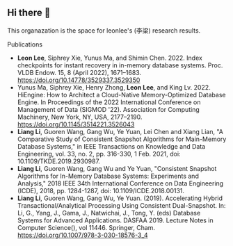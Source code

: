 ## Hi there 👋

<!--

**Here are some ideas to get you started:**

🙋‍♀️ A short introduction - what is your organization all about?
🌈 Contribution guidelines - how can the community get involved?
👩‍💻 Useful resources - where can the community find your docs? Is there anything else the community should know?
🍿 Fun facts - what does your team eat for breakfast?
🧙 Remember, you can do mighty things with the power of [Markdown](https://docs.github.com/github/writing-on-github/getting-started-with-writing-and-formatting-on-github/basic-writing-and-formatting-syntax)
-->

This organazation is the space for leonlee's (李梁) research results.


Publications

- **Leon Lee**, Siphrey Xie, Yunus Ma, and Shimin Chen. 2022. Index checkpoints for instant recovery in in-memory database systems. Proc. VLDB Endow. 15, 8 (April 2022), 1671–1683. https://doi.org/10.14778/3529337.3529350
- Yunus Ma, Siphrey Xie, Henry Zhong, **Leon Lee**, and King Lv. 2022. HiEngine: How to Architect a Cloud-Native Memory-Optimized Database Engine. In Proceedings of the 2022 International Conference on Management of Data (SIGMOD '22). Association for Computing Machinery, New York, NY, USA, 2177–2190. https://doi.org/10.1145/3514221.3526043
- **Liang Li**, Guoren Wang, Gang Wu, Ye Yuan, Lei Chen and Xiang Lian, "A Comparative Study of Consistent Snapshot Algorithms for Main-Memory Database Systems," in IEEE Transactions on Knowledge and Data Engineering, vol. 33, no. 2, pp. 316-330, 1 Feb. 2021, doi: 10.1109/TKDE.2019.2930987.
- **Liang Li**, Guoren Wang, Gang Wu and Ye Yuan, "Consistent Snapshot Algorithms for In-Memory Database Systems: Experiments and Analysis," 2018 IEEE 34th International Conference on Data Engineering (ICDE), 2018, pp. 1284-1287, doi: 10.1109/ICDE.2018.00131.
- **Liang Li**, Guoren Wang, Gang Wu, Ye Yuan. (2019). Accelerating Hybrid Transactional/Analytical Processing Using Consistent Dual-Snapshot. In: Li, G., Yang, J., Gama, J., Natwichai, J., Tong, Y. (eds) Database Systems for Advanced Applications. DASFAA 2019. Lecture Notes in Computer Science(), vol 11446. Springer, Cham. https://doi.org/10.1007/978-3-030-18576-3_4
